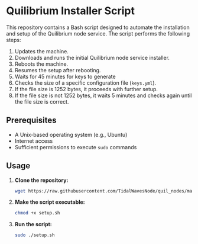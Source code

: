 # Quilibrium Installer Script

This repository contains a Bash script designed to automate the installation and setup of the Quilibrium node service. The script performs the following steps:

1. Updates the machine.
2. Downloads and runs the initial Quilibrium node service installer.
3. Reboots the machine.
4. Resumes the setup after rebooting.
5. Waits for 45 minutes for keys to generate
6. Checks the size of a specific configuration file (`keys.yml`).
7. If the file size is 1252 bytes, it proceeds with further setup.
8. If the file size is not 1252 bytes, it waits 5 minutes and checks again until the file size is correct.

## Prerequisites

- A Unix-based operating system (e.g., Ubuntu)
- Internet access
- Sufficient permissions to execute `sudo` commands

## Usage

1. **Clone the repository:**
    ```sh
   wget https://raw.githubusercontent.com/TidalWavesNode/quil_nodes/main/setup.sh
    ```

2. **Make the script executable:**
    ```sh
    chmod +x setup.sh
    ```

3. **Run the script:**
    ```sh
    sudo ./setup.sh
    ```
